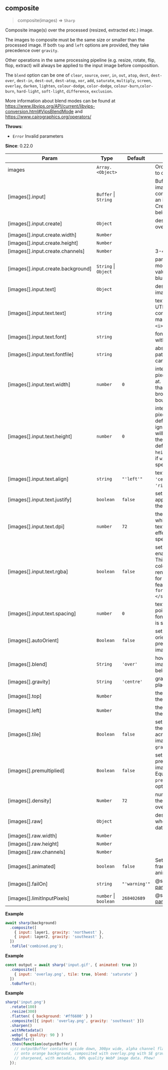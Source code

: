 ## composite
> composite(images) ⇒ <code>Sharp</code>

Composite image(s) over the processed (resized, extracted etc.) image.

The images to composite must be the same size or smaller than the processed image.
If both `top` and `left` options are provided, they take precedence over `gravity`.

Other operations in the same processing pipeline (e.g. resize, rotate, flip,
flop, extract) will always be applied to the input image before composition.

The `blend` option can be one of `clear`, `source`, `over`, `in`, `out`, `atop`,
`dest`, `dest-over`, `dest-in`, `dest-out`, `dest-atop`,
`xor`, `add`, `saturate`, `multiply`, `screen`, `overlay`, `darken`, `lighten`,
`colour-dodge`, `color-dodge`, `colour-burn`,`color-burn`,
`hard-light`, `soft-light`, `difference`, `exclusion`.

More information about blend modes can be found at
https://www.libvips.org/API/current/libvips-conversion.html#VipsBlendMode
and https://www.cairographics.org/operators/


**Throws**:

- <code>Error</code> Invalid parameters

**Since**: 0.22.0  

| Param | Type | Default | Description |
| --- | --- | --- | --- |
| images | <code>Array.&lt;Object&gt;</code> |  | Ordered list of images to composite |
| [images[].input] | <code>Buffer</code> \| <code>String</code> |  | Buffer containing image data, String containing the path to an image file, or Create object (see below) |
| [images[].input.create] | <code>Object</code> |  | describes a blank overlay to be created. |
| [images[].input.create.width] | <code>Number</code> |  |  |
| [images[].input.create.height] | <code>Number</code> |  |  |
| [images[].input.create.channels] | <code>Number</code> |  | 3-4 |
| [images[].input.create.background] | <code>String</code> \| <code>Object</code> |  | parsed by the [color](https://www.npmjs.org/package/color) module to extract values for red, green, blue and alpha. |
| [images[].input.text] | <code>Object</code> |  | describes a new text image to be created. |
| [images[].input.text.text] | <code>string</code> |  | text to render as a UTF-8 string. It can contain Pango markup, for example `<i>Le</i>Monde`. |
| [images[].input.text.font] | <code>string</code> |  | font name to render with. |
| [images[].input.text.fontfile] | <code>string</code> |  | absolute filesystem path to a font file that can be used by `font`. |
| [images[].input.text.width] | <code>number</code> | <code>0</code> | integral number of pixels to word-wrap at. Lines of text wider than this will be broken at word boundaries. |
| [images[].input.text.height] | <code>number</code> | <code>0</code> | integral number of pixels high. When defined, `dpi` will be ignored and the text will automatically fit the pixel resolution defined by `width` and `height`. Will be ignored if `width` is not specified or set to 0. |
| [images[].input.text.align] | <code>string</code> | <code>&quot;&#x27;left&#x27;&quot;</code> | text alignment (`'left'`, `'centre'`, `'center'`, `'right'`). |
| [images[].input.text.justify] | <code>boolean</code> | <code>false</code> | set this to true to apply justification to the text. |
| [images[].input.text.dpi] | <code>number</code> | <code>72</code> | the resolution (size) at which to render the text. Does not take effect if `height` is specified. |
| [images[].input.text.rgba] | <code>boolean</code> | <code>false</code> | set this to true to enable RGBA output. This is useful for colour emoji rendering, or support for Pango markup features like `<span foreground="red">Red!</span>`. |
| [images[].input.text.spacing] | <code>number</code> | <code>0</code> | text line height in points. Will use the font line height if none is specified. |
| [images[].autoOrient] | <code>Boolean</code> | <code>false</code> | set to true to use EXIF orientation data, if present, to orient the image. |
| [images[].blend] | <code>String</code> | <code>&#x27;over&#x27;</code> | how to blend this image with the image below. |
| [images[].gravity] | <code>String</code> | <code>&#x27;centre&#x27;</code> | gravity at which to place the overlay. |
| [images[].top] | <code>Number</code> |  | the pixel offset from the top edge. |
| [images[].left] | <code>Number</code> |  | the pixel offset from the left edge. |
| [images[].tile] | <code>Boolean</code> | <code>false</code> | set to true to repeat the overlay image across the entire image with the given `gravity`. |
| [images[].premultiplied] | <code>Boolean</code> | <code>false</code> | set to true to avoid premultiplying the image below. Equivalent to the `--premultiplied` vips option. |
| [images[].density] | <code>Number</code> | <code>72</code> | number representing the DPI for vector overlay image. |
| [images[].raw] | <code>Object</code> |  | describes overlay when using raw pixel data. |
| [images[].raw.width] | <code>Number</code> |  |  |
| [images[].raw.height] | <code>Number</code> |  |  |
| [images[].raw.channels] | <code>Number</code> |  |  |
| [images[].animated] | <code>boolean</code> | <code>false</code> | Set to `true` to read all frames/pages of an animated image. |
| [images[].failOn] | <code>string</code> | <code>&quot;&#x27;warning&#x27;&quot;</code> | @see [constructor parameters](/api-constructor#parameters) |
| [images[].limitInputPixels] | <code>number</code> \| <code>boolean</code> | <code>268402689</code> | @see [constructor parameters](/api-constructor#parameters) |

**Example**  
```js
await sharp(background)
  .composite([
    { input: layer1, gravity: 'northwest' },
    { input: layer2, gravity: 'southeast' },
  ])
  .toFile('combined.png');
```
**Example**  
```js
const output = await sharp('input.gif', { animated: true })
  .composite([
    { input: 'overlay.png', tile: true, blend: 'saturate' }
  ])
  .toBuffer();
```
**Example**  
```js
sharp('input.png')
  .rotate(180)
  .resize(300)
  .flatten( { background: '#ff6600' } )
  .composite([{ input: 'overlay.png', gravity: 'southeast' }])
  .sharpen()
  .withMetadata()
  .webp( { quality: 90 } )
  .toBuffer()
  .then(function(outputBuffer) {
    // outputBuffer contains upside down, 300px wide, alpha channel flattened
    // onto orange background, composited with overlay.png with SE gravity,
    // sharpened, with metadata, 90% quality WebP image data. Phew!
  });
```